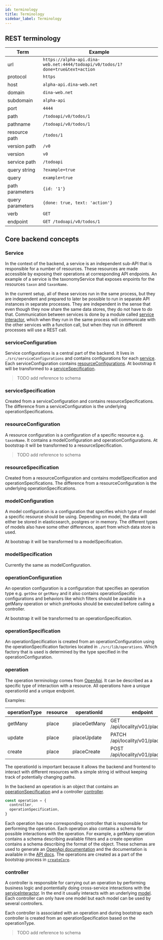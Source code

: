 ```yaml
---
id: terminology
title: Terminology
sidebar_label: Terminology
---
```


## REST terminology

| Term             | Example                                                                        |
| ---------------- | ------------------------------------------------------------------------------ |
| url              | `https://alpha-api.dina-web.net:4444/todoapi/v0/todos/1?done=true&text=action` |
| protocol         | `https`                                                                        |
| host             | `alpha-api.dina-web.net`                                                       |
| domain           | `dina-web.net`                                                                 |
| subdomain        | `alpha-api`                                                                    |
| port             | `4444`                                                                         |
| path             | `/todoapi/v0/todos/1`                                                          |
| pathname         | `/todoapi/v0/todos/1`                                                          |
| resource path    | `/todos/1`                                                                     |
| version path     | `/v0`                                                                          |
| version          | `v0`                                                                           |
| service path     | `/todoapi`                                                                     |
| query string     | `?example=true`                                                                |
| query            | `example=true`                                                                 |
| path parameters  | `{id: '1'}`                                                                    |
| query parameters | `{done: true, text: 'action'}`                                                 |
| verb             | `GET`                                                                          |
| endpoint         | `GET /todoapi/v0/todos/1`                                                      |

## Core backend concepts

### Service

In the context of the backend, a service is an independent sub-API that is
responsible for a number of resources. These resources are made accessible by
exposing their operations at corresponding API endpoints. An example of a
service is the taxonomyService that exposes enpoints for the resources `taxon`
and `taxonName`.

In the current setup, all of these services run in the same process, but they
are independent and prepared to later be possible to run in separate API
instances in separate processes. They are independent in the sense that even
though they now share the same data stores, they do not have to do that.
Communication between services is done by a module called
[service interactor](#service-interator), which when they run in the same
process will communicate with the other services with a function call, but when
they run in different processes will use a REST call.

### serviceConfiguration

Service configurations is a central part of the backend. It lives in
`./src/serviceConfigurations` and contains configurations for each
[service](#service). Each serviceConfiguration contains
[resourceConfigurations](#resourceConfigurations). At bootstrap it will be
transformed to a [serviceSpecification](#serviceSpecification).

> TODO add reference to schema

### serviceSpecification

Created from a serviceConfiguration and contains resourceSpecifications. The
difference from a serviceConfiguration is the underlying
operationSpecifications.

### resourceConfiguration

A resource configuration is a configuration of a specific resource e.g.
`taxonName`. It contains a modelConfiguration and operationConfigurations. At
bootstrap it will be transformed to a resourceSpecification.

> TODO add reference to schema

### resourceSpecification

Created from a resourceConfiguration and contains modelSpecification and
operationSpecifications. The difference from a resourceConfiguration is the
underlying operationSpecifications.

### modelConfiguration

A model configuration is a configuration that specifies which type of model a
specific resource should be using. Depending on model, the data will either be
stored in elasticsearch, postgres or in memory. The different types of models
also have some other differences, apart from which data store is used.

At bootstrap it will be transformed to a modelSpecification.

### modelSpecification

Currently the same as modelConfiguration.

### operationConfiguration

An operation configuration is a configuration that specifies an operation type
e.g. `getOne` or `getMany` and it also contains operationSpecific configurations
and behaviors like which filters should be available in a getMany operation or
which preHooks should be executed before calling a controller.

At bootstrap it will be transformed to an operationSpecification.

### operationSpecification

An operationSpecification is created from an operationConfiguration using the
operationSpecification factories located in `./src/lib/operations`. Which
factory that is used is determined by the type specified in the
operationConfiguration.

### operation

The operation terminology comes from
[OpenApi](https://swagger.io/docs/specification/paths-and-operations/). It can
be described as a specific type of interaction with a resource. All operations
have a unique operationId and a unique endpoint.

Examples:

| operationType | resource | operationId  | endpoint                            |
| ------------- | -------- | ------------ | ----------------------------------- |
| getMany       | place    | placeGetMany | GET /api/locality/v01/places        |
| update        | place    | placeUpdate  | PATCH /api/locality/v01/places/{id} |
| create        | place    | placeCreate  | POST /api/locality/v01/places       |

The operationId is important because it allows the backend and frontend to
interact with different resources with a simple string id without keeping track
of potentially changing paths.

In the backend an operation is an object that contains an
[operationSpecification](#operationSpecification) and a controller
[controller](#controller).

```js
const operation = {
  controller,
  operationSpecification,
}
```

Each operation has one corresponding controller that is responsible for
performing the operation. Each operation also contains a schema for possible
interactions with the operation. For example, a getMany operation contains a
schema describing available filters and a create operation contains a schema
describing the format of the object. These schemas are used to generate an
[OpenApi documentation](https://swagger.io/docs/specification/about/) and the
documentation is available in the [API docs](/api/docs). The operations are
created as a part of the bootstrap process in [`createCore`](#createCore).

### controller

A controller is responsible for carrying out an operation by performing business
logic and pontentially doing cross-service interactions with the
[serviceInteractor](#serviceInteractor). In the end it usually interacts with an
underlying [model](#model). Each controller can only have one model but each
model can be used by several controllers.

Each controller is associated with an operation and during bootstrap each
controller is created from an operationSpecification based on the operationType.

> TODO add reference to schema
